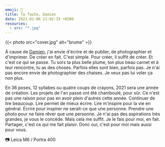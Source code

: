 ```yaml
---
emoji: 📖
title: Ta faute, Damien
date: 2021-01-06 21:02:33 +0200
resources:
  - src: "*.jpg"
---
```


{{< photo src="cover.jpg" alt="brume" >}}

À cause de [Damien](https://damien.cool), j'ai envie d'écrire et de publier, de photographier et d'imprimer. De créer en fait. C'est simple. Pour créer, il suffit de créer. Et c'est ce qui se passe. Tu sors ta plus belle plume, ton plus beau carnet et à leur rencontre, tu as des choses. Parfois elles sont bien, parfois pas. Je n'ai pas encore envie de photographier des chaises. Je veux pas lui voler ça non plus.

En 36 poses, 12 syllabes ou quatre coups de crayons, 2021 sera une année de création. Les projets de l'an passé ont été chamboulé, pour sûr. Ce n'est pas une raison pour pas en avoir plein d'autres cette année.
Continuer de lire beaucoup. Lire permet de mieux écrire. Lire m'inspire pour la vie en général. Écrire pour inspirer ne serait-ce que une personne. Prendre une photo pour ne faire rêver que une personne. Je n'ai pas des aspirations très grandes, je vous le concède. Mais cela me suffit. Je le fais pour moi, en fait. Partager, c'est ce qui me fait plaisir. Donc oui, c'est pour moi mais aussi pour vous.

📷 Leica M6 / Portra 400

